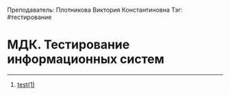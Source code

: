 Преподаватель: Плотникова Виктория Константиновна
Тэг: #тестирование 
# МДК. Тестирование информационных систем
---
1. [test(1)](test(1).md)
